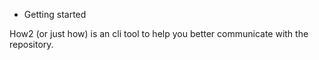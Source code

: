 * Getting started

How2 (or just how) is an cli tool to help you better communicate with the repository.
